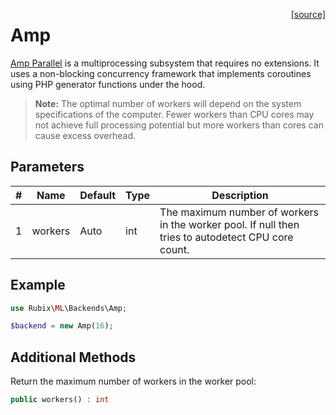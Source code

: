 <span style="float:right;"><a href="https://github.com/RubixML/ML/blob/master/src/Backends/Amp.php">[source]</a></span>

# Amp
[Amp Parallel](https://amphp.org/parallel/) is a multiprocessing subsystem that requires no extensions. It uses a non-blocking concurrency framework that implements coroutines using PHP generator functions under the hood.

> **Note:** The optimal number of workers will depend on the system specifications of the computer. Fewer workers than CPU cores may not achieve full processing potential but more workers than cores can cause excess overhead.

## Parameters
| # | Name | Default | Type | Description |
|---|---|---|---|---|
| 1 | workers | Auto | int | The maximum number of workers in the worker pool. If null then tries to autodetect CPU core count. |

## Example
```php
use Rubix\ML\Backends\Amp;

$backend = new Amp(16);
```

## Additional Methods
Return the maximum number of workers in the worker pool:
```php
public workers() : int
```